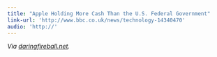 ```yaml
---
title: "Apple Holding More Cash Than the U.S. Federal Government"
link-url: 'http://www.bbc.co.uk/news/technology-14340470'
audio: 'http://'
---
```

<p><em>Via <a href="http://daringfireball.net/linked/2011/07/29/apple-politics">daringfireball.net</a>.</em></p>
